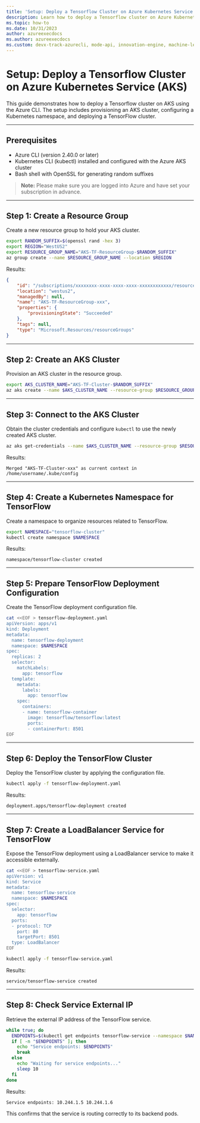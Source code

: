 ```yaml
---
title: 'Setup: Deploy a Tensorflow Cluster on Azure Kubernetes Service (AKS)'
description: Learn how to deploy a Tensorflow cluster on Azure Kubernetes Service (AKS) using Azure CLI.
ms.topic: how-to
ms.date: 10/31/2023
author: azureexecdocs
ms.author: azureexecdocs
ms.custom: devx-track-azurecli, mode-api, innovation-engine, machine-learning, kubernetes
---
```


# Setup: Deploy a Tensorflow Cluster on Azure Kubernetes Service (AKS)

This guide demonstrates how to deploy a Tensorflow cluster on AKS using the Azure CLI. The setup includes provisioning an AKS cluster, configuring a Kubernetes namespace, and deploying a TensorFlow cluster.

---

## Prerequisites

- Azure CLI (version 2.40.0 or later)
- Kubernetes CLI (kubectl) installed and configured with the Azure AKS cluster
- Bash shell with OpenSSL for generating random suffixes

> **Note:** Please make sure you are logged into Azure and have set your subscription in advance.

---

## Step 1: Create a Resource Group

Create a new resource group to hold your AKS cluster.

```bash
export RANDOM_SUFFIX=$(openssl rand -hex 3)
export REGION="WestUS2"
export RESOURCE_GROUP_NAME="AKS-TF-ResourceGroup-$RANDOM_SUFFIX"
az group create --name $RESOURCE_GROUP_NAME --location $REGION
```

Results:

<!-- expected_similarity=0.3 -->

```json
{
    "id": "/subscriptions/xxxxxxxx-xxxx-xxxx-xxxx-xxxxxxxxxxxx/resourceGroups/AKS-TF-ResourceGroup-xxx",
    "location": "westus2",
    "managedBy": null,
    "name": "AKS-TF-ResourceGroup-xxx",
    "properties": {
        "provisioningState": "Succeeded"
    },
    "tags": null,
    "type": "Microsoft.Resources/resourceGroups"
}
```

---

## Step 2: Create an AKS Cluster

Provision an AKS cluster in the resource group.

```bash
export AKS_CLUSTER_NAME="AKS-TF-Cluster-$RANDOM_SUFFIX"
az aks create --name $AKS_CLUSTER_NAME --resource-group $RESOURCE_GROUP_NAME --node-count 3 --enable-addons monitoring --generate-ssh-keys
```

---

## Step 3: Connect to the AKS Cluster

Obtain the cluster credentials and configure `kubectl` to use the newly created AKS cluster.

```bash
az aks get-credentials --name $AKS_CLUSTER_NAME --resource-group $RESOURCE_GROUP_NAME
```

Results:

<!-- expected_similarity=0.3 -->

```text
Merged "AKS-TF-Cluster-xxx" as current context in /home/username/.kube/config
```

---

## Step 4: Create a Kubernetes Namespace for TensorFlow

Create a namespace to organize resources related to TensorFlow.

```bash
export NAMESPACE="tensorflow-cluster"
kubectl create namespace $NAMESPACE
```

Results:

<!-- expected_similarity=0.3 -->

```text
namespace/tensorflow-cluster created
```

---

## Step 5: Prepare TensorFlow Deployment Configuration

Create the TensorFlow deployment configuration file.

```bash
cat <<EOF > tensorflow-deployment.yaml
apiVersion: apps/v1
kind: Deployment
metadata:
  name: tensorflow-deployment
  namespace: $NAMESPACE
spec:
  replicas: 2
  selector:
    matchLabels:
      app: tensorflow
  template:
    metadata:
      labels:
        app: tensorflow
    spec:
      containers:
      - name: tensorflow-container
        image: tensorflow/tensorflow:latest
        ports:
        - containerPort: 8501
EOF
```

---

## Step 6: Deploy the TensorFlow Cluster

Deploy the TensorFlow cluster by applying the configuration file.

```bash
kubectl apply -f tensorflow-deployment.yaml
```

Results:

<!-- expected_similarity=0.3 -->

```text
deployment.apps/tensorflow-deployment created
```

---

## Step 7: Create a LoadBalancer Service for TensorFlow

Expose the TensorFlow deployment using a LoadBalancer service to make it accessible externally.

```bash
cat <<EOF > tensorflow-service.yaml
apiVersion: v1
kind: Service
metadata:
  name: tensorflow-service
  namespace: $NAMESPACE
spec:
  selector:
    app: tensorflow
  ports:
  - protocol: TCP
    port: 80
    targetPort: 8501
  type: LoadBalancer
EOF

kubectl apply -f tensorflow-service.yaml
```

Results:

<!-- expected_similarity=0.3 -->

```text
service/tensorflow-service created
```

---

## Step 8: Check Service External IP

Retrieve the external IP address of the TensorFlow service.

```bash
while true; do
  ENDPOINTS=$(kubectl get endpoints tensorflow-service --namespace $NAMESPACE -o jsonpath='{.subsets[*].addresses[*].ip}')
  if [ -n "$ENDPOINTS" ]; then
    echo "Service endpoints: $ENDPOINTS"
    break
  else
    echo "Waiting for service endpoints..."
    sleep 10
  fi
done
```

Results:

<!-- expected_similarity=0.3 -->

```text
Service endpoints: 10.244.1.5 10.244.1.6
```

This confirms that the service is routing correctly to its backend pods.